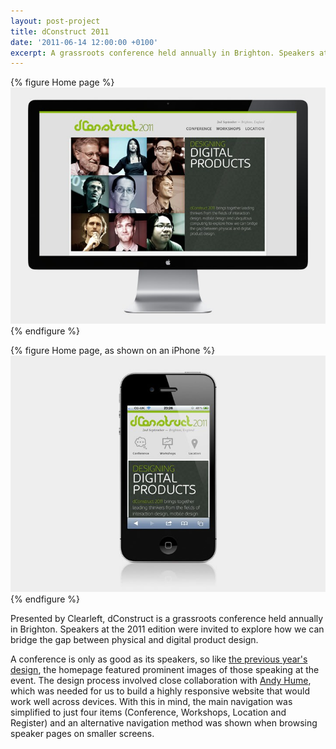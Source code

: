 ```yaml
---
layout: post-project
title: dConstruct 2011
date: '2011-06-14 12:00:00 +0100'
excerpt: A grassroots conference held annually in Brighton. Speakers at the 2011 edition were invited to explore how we can bridge the gap between physical and digital product design.
---
```

{% figure Home page %}
![](/assets/images/portfolio/dconstruct_2011/0.jpg)
{% endfigure %}

{% figure Home page, as shown on an iPhone %}
![](/assets/images/portfolio/dconstruct_2011/1.jpg)
{% endfigure %}

Presented by Clearleft, dConstruct is a grassroots conference held annually in Brighton. Speakers at the 2011 edition were invited to explore how we can bridge the gap between physical and digital product design.

A conference is only as good as its speakers, so like [the previous year's design][1], the homepage featured prominent images of those speaking at the event. The design process involved close collaboration with [Andy Hume][2], which was needed for us to build a highly responsive website that would work well across devices. With this in mind, the main navigation was simplified to just four items (Conference, Workshops, Location and Register) and an alternative navigation method was shown when browsing speaker pages on smaller screens.

[1]: /2010/09/dconstruct_2010/
[2]: http://clearleft.com/is/andy-hume/